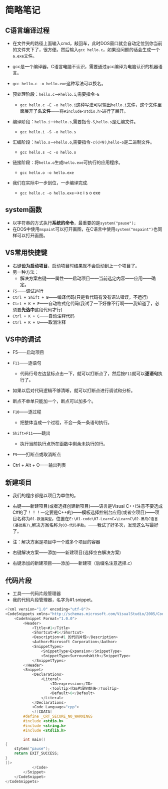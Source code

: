 # 简略笔记

## C语言编译过程

* 在文件夹的路径上面输入cmd，敲回车，此时DOS窗口就会自动定位到你当前的文件夹下了，很方便。然后输入`gcc hello.c`，如果没问题的话会生成一个`a.exe`文件。
* gcc是一个编译器，C语言电脑不认识，需要通过gcc编译为电脑认识的机器语言。
* `gcc hello.c -o hello.exe`这种写法可以换名。
* 预处理阶段：`hello.c`——>`hello.i`,需要指令`-E`
  * `gcc hello.c -E -o hello.i`这种写法可以输出`hello.i`文件，这个文件里面展开了**头文件**——将`#include<stdio.h>`进行了展开。
* 编译阶段：`hello.i`——>`hello.s`,需要指令`-S`,`hello.s`是汇编文件。
  * `gcc hello.i -S -o hello.s`

* 汇编阶段：`hello.s`——>`hello.o`,需要指令`-c(小写)`,`hello-o`是二进制文件。
  * `gcc hello.s -c -o hello.o`
* 链接阶段：将`hello.o`生成`hello.exe`可执行的应用程序。
  * `gcc hello.o -o hello.exe`
* 我们在实际中一步到位，一步编译完成.
  *  `gcc hello.c -o hello.exe`——>c i s o exe

## system函数

* 以字符串的方式执行**系统的命令**，最重要的是`system("pause");`
* 在DOS中使用`mspaint`可以打开画图，在C语言中使用`system("mspaint")`也同样可以打开画图。

## VS常用快捷键

* 右键**设为启动项目**，启动项目时结果就不会启动到上一个项目了。
* 另一种方法：
  * 解决方案右键——属性——启动项目——当前选定内容——应用——确定。
* `F5`——调试运行
* `Ctrl + Shift + B`——编译代码(只是看代码有没有语法错误，不运行)
* `Ctrl + K + F`——自动格式化代码(我试了一下好像不行啊——我知道了，必须要**先选中**这段代码才行)
* `Ctrl + K + C`——自动注释代码
* `Ctrl + K + U`——取消注释

## VS中的调试

* F5——启动项目

* `F11`——逐语句
  * 代码行号左边鼠标点击一下，就可以打断点了，然后按`F11`就可以**逐语句**执行了。
* 如果以后对代码逻辑不够清晰，就可以打断点进行调试和分析。
* 断点不单单只能加一个，断点可以加多个。
* `F10`——逐过程
  * 把整体当成一个过程，不会一条一条语句执行。
* `Shift+F11`——跳出
  * 执行当前执行点所在函数中剩余未执行的行。
* `F9`——打断点或取消断点
* Ctrl + Alt + O——输出列表

## 新建项目

* 我们的程序都是以项目为单位的。
* 右键——新建项目(或者选择创建新项目)——语言是Visual C++(注意不要选成C#的了！！！一定要是C++的)——模板选择控制台应用(或者空项目)——项目名称为`01-数据类型`，位置在`E:\01-code\07-LearnC★\LearnC\02-黑马C语言(基础篇)\`,解决方案名称为`03-代码手敲`。——我试了好多次，发现这么写最好了。
* 注：解决方案是项目中一个或多个项目的容器

* 右键解决方案——添加——新建项目(选择空白解决方案)
* 右键添加的新建项目——添加——新建项（后缀名注意选择.c）

## 代码片段

* 工具——代码片段管理器
* 我的代码片段管理器，名字为#1.snippet。

~~~c
<?xml version="1.0" encoding="utf-8"?>
<CodeSnippets xmlns="http://schemas.microsoft.com/VisualStudio/2005/CodeSnippet">
	<CodeSnippet Format="1.0.0">
		<Header>
			<Title>#1</Title>
			<Shortcut>#1</Shortcut>
			<Description>#1 的代码片段</Description>
			<Author>Microsoft Corporation</Author>
			<SnippetTypes>
				<SnippetType>Expansion</SnippetType>
				<SnippetType>SurroundsWith</SnippetType>
			</SnippetTypes>
		</Header>
		<Snippet>
			<Declarations>
				<Literal>
					<ID>expression</ID>
					<ToolTip>代码片段初始值</ToolTip>
					<Default>0</Default>
				</Literal>
			</Declarations>
			<Code Language="cpp">
			<![CDATA[
		#define _CRT_SECURE_NO_WARNINGS
		#include <stdio.h>
		#include <string.h>
		#include <stdlib.h>

		int main()
{
	stytem("pause");
	return EXIT_SUCCESS;
}
]]>
			</Code>
		</Snippet>
	</CodeSnippet>
</CodeSnippets>
~~~



